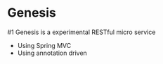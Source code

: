# Genesis

#1 Genesis is a experimental RESTful micro service

* Using Spring MVC 
* Using annotation driven